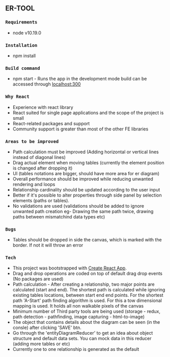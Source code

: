 ## ER-TOOL


### `Requirements`
* node  v10.19.0

### `Installation`
* npm install

### `Build command`
* npm start - Runs the app in the development mode
build can be accessed through [localhost:300](http://localhost:3000/)

### `Why React`
* Experience with react library
* React suited for single page applications and the scope of the project is small
* React-related packages and support
* Community support is greater than most of the other FE libraries

### `Areas to be improved` 
* Path calculation must be improved (Adding horizontal or vertical lines instead of diagonal lines)
* Drag actual element when moving tables (currently the element position is changed after dropping it)
* UI (tables notations are bigger, should have more area for er diagram)
* Overall performance should be improved while reducing unwanted rendering and loops
* Relationship cardinality should be updated according to the user input
* Better if it's possible to alter properties through side panel by selection elements (paths or tables).
* No validations are used (validations should be added to ignore unwanted path creation eg- Drawing the same path twice, drawing paths between mismatchind data types etc)

### `Bugs`
* Tables should be dropped in side the canvas, which is marked with the border. If not it will throw an error

### `Tech`
* This project was bootstrapped with [Create React App](https://github.com/facebook/create-react-app).
* Drag and drop operations are coded on top of default drag drop events (No packages are used)
* Path calculation - After creating a relationship, two major points are calculated (start and end). 
The shortest path is calculated while ignoring existing tables locations, between start end end points. For the shortest path 'A-Start' path finding algorithm is used.
For this a tow dimensional mapping is used. It holds all non walkable pixels of the canvas
* Minimum number of Third party tools are being used (storage - redux, path detection - pathfinding, image capturing - html-to-image)
* The object that contains details about the diagram can be seen (in the consle) after clicking 'SAVE' btn.
* Go through the 'entityDiagramReducer' to get an idea about object structure and default data sets. You can mock data in this reducer (adding more tables or etc)
* Currently one to one relationship is generated as the default